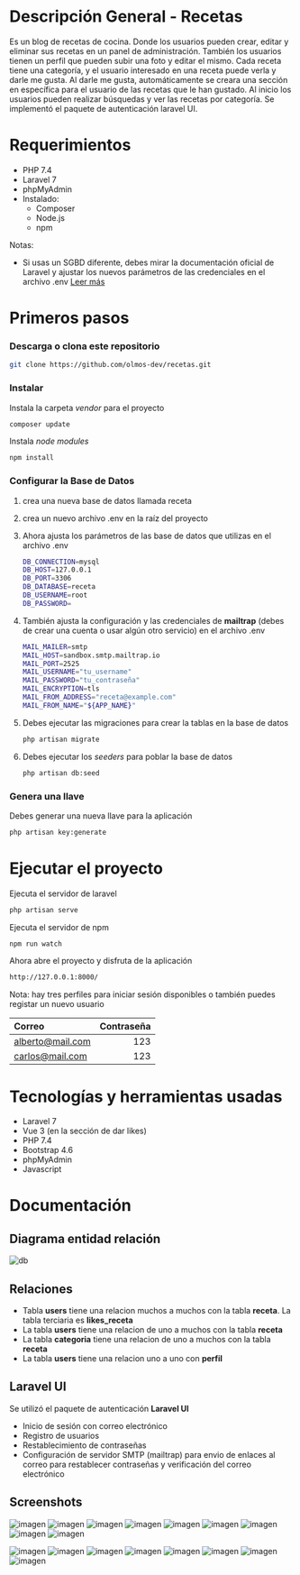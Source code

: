 # Descripción General - Recetas
Es un blog de recetas de cocina. Donde los usuarios pueden crear, editar y eliminar sus recetas en un panel de administración. También los usuarios tienen un perfil que pueden subir una foto y editar el mismo. Cada receta tiene una categoría, y el usuario interesado en una receta puede verla y darle me gusta. Al darle me gusta, automáticamente se creara una sección en específica para el usuario de las recetas que le han gustado. Al inicio los usuarios pueden realizar búsquedas y ver las recetas por categoría. Se implementó el paquete de autenticación laravel UI.  

# Requerimientos
* PHP 7.4
* Laravel 7
* phpMyAdmin
* Instalado:
    * Composer
    * Node.js
    * npm

Notas: 
* Si usas un SGBD diferente, debes mirar la documentación oficial de Laravel y ajustar los nuevos parámetros de las credenciales en el archivo .env
[Leer más](https://laravel.com/docs/7.x/database "Ir a  documentación")

# Primeros pasos

### **Descarga o clona este repositorio**
```bash
git clone https://github.com/olmos-dev/recetas.git
```

### **Instalar**
Instala la carpeta *vendor* para el proyecto
```bash
composer update
```

Instala *node modules*
```bash
npm install
```

### **Configurar la Base de Datos**

1. crea una nueva base de datos llamada receta

2. crea un nuevo archivo .env en la raíz del proyecto

3. Ahora ajusta los parámetros de las base de datos que utilizas en el archivo .env

    ```bash
    DB_CONNECTION=mysql
    DB_HOST=127.0.0.1
    DB_PORT=3306
    DB_DATABASE=receta
    DB_USERNAME=root
    DB_PASSWORD=
    ```
4. También ajusta la configuración y las credenciales de **mailtrap** (debes de crear una cuenta o usar algún otro servicio) en el archivo .env

    ```bash
    MAIL_MAILER=smtp
    MAIL_HOST=sandbox.smtp.mailtrap.io
    MAIL_PORT=2525
    MAIL_USERNAME="tu_username"
    MAIL_PASSWORD="tu_contraseña"
    MAIL_ENCRYPTION=tls
    MAIL_FROM_ADDRESS="receta@example.com"
    MAIL_FROM_NAME="${APP_NAME}"
    ```

5. Debes ejecutar las migraciones para crear la tablas en la base de datos 
    ```bash
    php artisan migrate
    ```
6. Debes ejecutar los *seeders* para poblar la base de datos 
    ```bash
    php artisan db:seed
    ```

### **Genera una llave**

Debes generar una nueva llave para la aplicación

```bash
php artisan key:generate
```

# Ejecutar el proyecto
Ejecuta el servidor de laravel
```bash
php artisan serve
```
Ejecuta el servidor de npm 
```bash
npm run watch
```
Ahora abre el proyecto y disfruta de la aplicación
```bash
http://127.0.0.1:8000/
```
Nota: hay tres perfiles para iniciar sesión disponibles o también puedes registar un nuevo usuario

|Correo|Contraseña|
|:-----|-------:|
|alberto@mail.com|123
|carlos@mail.com|123

# Tecnologías y herramientas usadas
* Laravel 7
* Vue 3 (en la sección de dar likes)
* PHP 7.4
* Bootstrap 4.6
* phpMyAdmin 
* Javascript

# Documentación

## Diagrama entidad relación

![db](files/diagrama.png "Modelo entidad relación - Recetas")

## Relaciones
* Tabla **users** tiene una relacion muchos a muchos con la tabla **receta**. La tabla terciaria es **likes_receta**
* La tabla **users** tiene una relacion de uno a muchos con la tabla **receta**
* La tabla **categoria** tiene una relacion de uno a muchos con la tabla **receta**
* La tabla **users** tiene una relacion uno a uno con **perfil** 


## Laravel UI
Se utilizó el paquete de autenticación **Laravel UI**
* Inicio de sesión con correo electrónico
* Registro de usuarios
* Restablecimiento de contraseñas 
* Configuración de servidor SMTP (mailtrap) para envio de enlaces al correo para restablecer contraseñas y verificación del correo electrónico

## Screenshots
![imagen](files/1.png "Página principal")
![imagen](files/2.png "Iniciar sesión")
![imagen](files/3.png "Registro de miembros")
![imagen](files/4.png "Restablecimiento de contraseñas")
![imagen](files/5.png "Panel de administración de las recetas")
![imagen](files/6.png "Vista previa del perfil")
![imagen](files/9.png "Recetas del perfil")
![imagen](files/8-1.png "Editar perfil")
![imagen](files/8-2.png "Editar perfil")

![imagen](files/7-1.png "Crear recetas")
![imagen](files/7-2.png "Crear recetas")
![imagen](files/10-1.png "Editar recetas")
![imagen](files/10-2.png "Editar recetas")
![imagen](files/11.png "Sección de me gusta")
![imagen](files/12-1.png "Vista previa de una receta")
![imagen](files/12-2.png "Vista previa de una receta")
![imagen](files/12-3.png "Vista previa de una receta")







